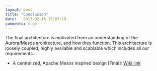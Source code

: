 ```yaml
---
layout: post
title: "Conclusion"
date:   2017-02-16 15:07:19
comments: true
---
```


The final architecture is motivated from an understanding of the Aurora/Mesos architecture, and how they function.
This architecture is loosely coupled, highly available and scablable which includes all our requirements.
* A centralized, Apache Mesos inspired design [Final]: [Wiki link](https://github.com/airavata-courses/spring17-workload-management/wiki/%5BFinal%5D-Centralized-architecture-for-workload-management)
